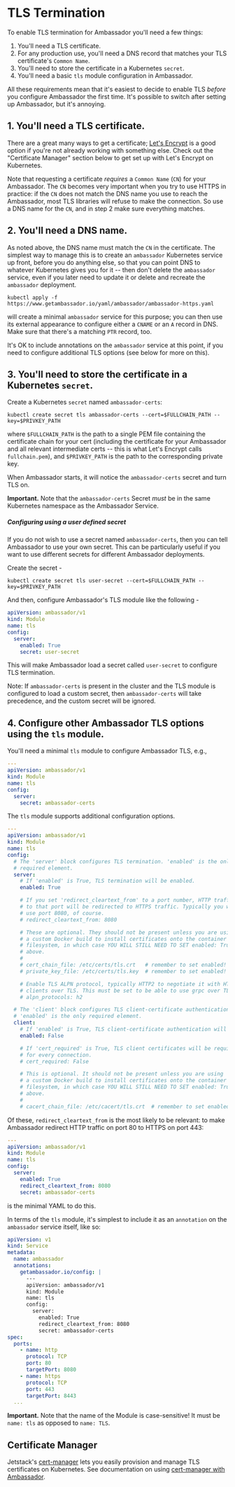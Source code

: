 # TLS Termination

To enable TLS termination for Ambassador you'll need a few things:

1. You'll need a TLS certificate.
2. For any production use, you'll need a DNS record that matches your TLS certificate's `Common Name`.
3. You'll need to store the certificate in a Kubernetes `secret`.
4. You'll need a basic `tls` module configuration in Ambassador.

All these requirements mean that it's easiest to decide to enable TLS _before_ you configure Ambassador the first time. It's possible to switch after setting up Ambassador, but it's annoying.

## 1. You'll need a TLS certificate.

There are a great many ways to get a certificate; [Let's Encrypt](https://www.letsencrypt.org) is a good option if you're not already working with something else. Check out the "Certificate Manager" section below to get set up with Let's Encrypt on Kubernetes.

Note that requesting a certificate _requires_ a `Common Name` (`CN`) for your Ambassador. The `CN` becomes very important when you try to use HTTPS in practice: if the `CN` does not match the DNS name you use to reach the Ambassador, most TLS libraries will refuse to make the connection. So use a DNS name for the `CN`, and in step 2 make sure everything matches.

## 2. You'll need a DNS name.

As noted above, the DNS name must match the `CN` in the certificate. The simplest way to manage this is to create an `ambassador` Kubernetes service up front, before you do anything else, so that you can point DNS to whatever Kubernetes gives you for it -- then don't delete the `ambassador` service, even if you later need to update it or delete and recreate the `ambassador` deployment.

```shell
kubectl apply -f https://www.getambassador.io/yaml/ambassador/ambassador-https.yaml
```

will create a minimal `ambassador` service for this purpose; you can then use its external appearance to configure either a `CNAME` or an `A` record in DNS. Make sure that there's a matching `PTR` record, too.

It's OK to include annotations on the `ambassador` service at this point, if you need to configure additional TLS options (see below for more on this).

## 3. You'll need to store the certificate in a Kubernetes `secret`.

Create a Kubernetes `secret` named `ambassador-certs`:

```shell
kubectl create secret tls ambassador-certs --cert=$FULLCHAIN_PATH --key=$PRIVKEY_PATH
```

where `$FULLCHAIN_PATH` is the path to a single PEM file containing the certificate chain for your cert (including the certificate for your Ambassador and all relevant intermediate certs -- this is what Let's Encrypt calls `fullchain.pem`), and `$PRIVKEY_PATH` is the path to the corresponding private key.

When Ambassador starts, it will notice the `ambassador-certs` secret and turn TLS on.

**Important.** Note that the `ambassador-certs` Secret _must_ be in the same Kubernetes namespace as the Ambassador Service.

##### Configuring using a user defined secret

If you do not wish to use a secret named `ambassador-certs`, then you can tell Ambassador to use your own secret. This can be particularly useful if you want to use different secrets for different Ambassador deployments.

Create the secret -
```shell
kubectl create secret tls user-secret --cert=$FULLCHAIN_PATH --key=$PRIVKEY_PATH
```

And then, configure Ambassador's TLS module like the following -

```yaml
apiVersion: ambassador/v1
kind: Module
name: tls
config:
  server:
    enabled: True
    secret: user-secret
```

This will make Ambassador load a secret called `user-secret` to configure TLS termination.

Note: If `ambassador-certs` is present in the cluster and the TLS module is configured to load a custom secret, then `ambassador-certs` will take precedence, and the custom secret will be ignored.

## 4. Configure other Ambassador TLS options using the `tls` module.

You'll need a minimal `tls` module to configure Ambassador TLS, e.g.,

```yaml
---
apiVersion: ambassador/v1
kind: Module
name: tls
config:
  server:
    secret: ambassador-certs
```

The `tls` module supports additional configuration options.

```yaml
---
apiVersion: ambassador/v1
kind: Module
name: tls
config:
  # The 'server' block configures TLS termination. 'enabled' is the only
  # required element.
  server:
    # If 'enabled' is True, TLS termination will be enabled.
    enabled: True

    # If you set 'redirect_cleartext_from' to a port number, HTTP traffic
    # to that port will be redirected to HTTPS traffic. Typically you would
    # use port 8080, of course.
    # redirect_cleartext_from: 8080

    # These are optional. They should not be present unless you are using
    # a custom Docker build to install certificates onto the container
    # filesystem, in which case YOU WILL STILL NEED TO SET enabled: True
    # above.
    #
    # cert_chain_file: /etc/certs/tls.crt   # remember to set enabled!
    # private_key_file: /etc/certs/tls.key  # remember to set enabled!

    # Enable TLS ALPN protocol, typically HTTP2 to negotiate it with HTTP2
    # clients over TLS. This must be set to be able to use grpc over TLS.
    # alpn_protocols: h2

  # The 'client' block configures TLS client-certificate authentication.
  # 'enabled' is the only required element.
  client:
    # If 'enabled' is True, TLS client-certificate authentication will occur.
    enabled: False

    # If 'cert_required' is True, TLS client certificates will be required
    # for every connection.
    # cert_required: False

    # This is optional. It should not be present unless you are using
    # a custom Docker build to install certificates onto the container
    # filesystem, in which case YOU WILL STILL NEED TO SET enabled: True
    # above.
    #
    # cacert_chain_file: /etc/cacert/tls.crt  # remember to set enabled!
```

Of these, `redirect_cleartext_from` is the most likely to be relevant: to make Ambassador redirect HTTP traffic on port 80 to HTTPS on port 443:

```yaml
---
apiVersion: ambassador/v1
kind: Module
name: tls
config:
  server:
    enabled: True
    redirect_cleartext_from: 8080
    secret: ambassador-certs
```

is the minimal YAML to do this.

In terms of the `tls` module, it's simplest to include it as an `annotation` on the `ambassador` service itself, like so:

```yaml
apiVersion: v1
kind: Service
metadata:
  name: ambassador
  annotations:
    getambassador.io/config: |
      ---
      apiVersion: ambassador/v1
      kind: Module
      name: tls
      config:
        server:
          enabled: True
          redirect_cleartext_from: 8080
          secret: ambassador-certs
spec:
  ports:
    - name: http
      protocol: TCP
      port: 80
      targetPort: 8080
    - name: https
      protocol: TCP
      port: 443
      targetPort: 8443
  ...
```

**Important.** Note that the name of the Module is case-sensitive! It must be `name: tls` as opposed to `name: TLS`.

## Certificate Manager

Jetstack's [cert-manager](https://github.com/jetstack/cert-manager) lets you easily provision and manage TLS certificates on Kubernetes. See documentation on using [cert-manager with Ambassador](/user-guide/cert-manager).
